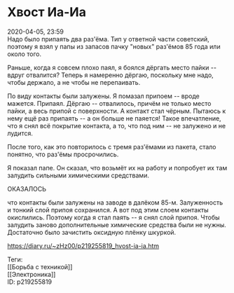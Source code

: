 Хвост Иа-Иа
============

   
 2020-04-05, 23:59   
  Надо было припаять два раз'ёма. Тип у ответной части советский, поэтому я взял у папы из запасов пачку "новых" раз'ёмов 85 года или около того.   
   
 Раньше, когда я совсем плохо паял, я боялся дёргать место пайки -- вдруг отвалится? Теперь я намеренно дёргаю, поскольку мне надо, чтобы держало, а не чтобы не перепаивать.   
   
 По виду контакты были залужены. Я помазал припоем -- вроде мажется. Припаял. Дёргаю -- отвалилось, причём не только место пайки, а весь припой с поверхности. А контакт стал чёрным. Пытаюсь к нему ещё раз припаять -- а он больше не паяется! Такое впечатление, что я снял всё покрытие контакта, а то, что под ним -- не залужено и не лудится.   
   
 После того, как это повторилось с тремя раз'ёмами из пакета, стало понятно, что раз'ёмы просрочились.   
   
 Я показал папе. Он сказал, что возьмёт их на работу и попробует их там залудить сильными химическими средствами.   
   
 ОКАЗАЛОСЬ   
   
 что контакты были залужены на заводе в далёком 85-м. Залуженность и тонкий слой припоя сохранился. А вот под этим слоем контакты окислились. Поэтому когда я стал паять -- я снял слой припоя. Чтобы залудить заново дополнительные химические средства были не нужны. Достаточно было зачистить оксидную плёнку шкуркой.   
    
 <https://diary.ru/~zHz00/p219255819_hvost-ia-ia.htm>   
   
 Теги:   
 [[Борьба с техникой]]   
 [[Электроника]]   
 ID: p219255819